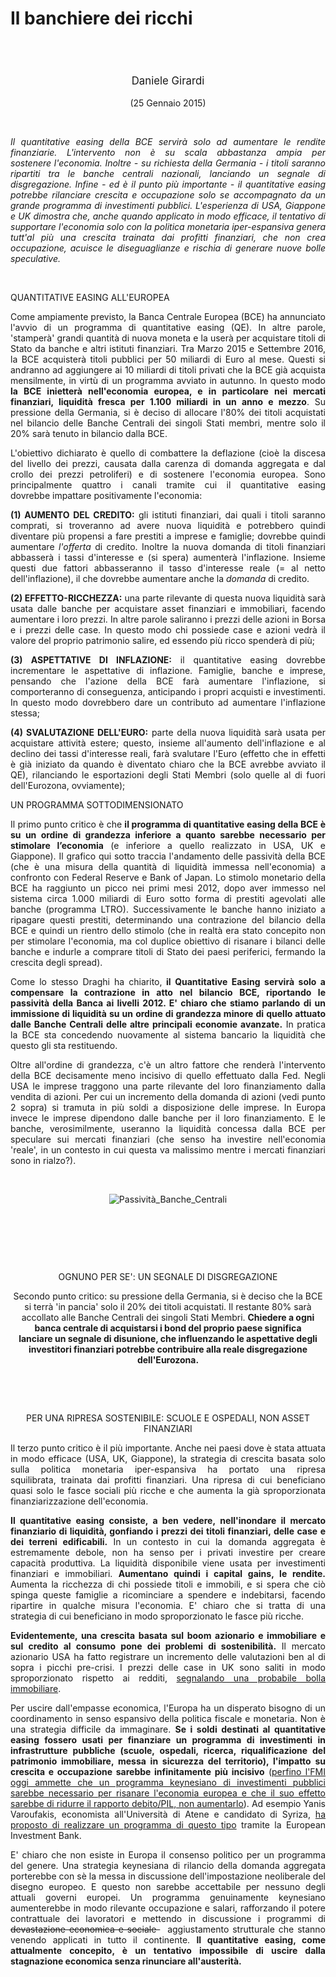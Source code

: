 <header class="entry-header">
<tr style="height: 21px;">
<td style="width: 7.93057%; height: 40px;"></td>
<td style="width: 83.6431%; height: 40px;"><header class="entry-header">
<h1 class="entry-title" style="text-align: justify;"></h1>
<h1 class="entry-title" style="text-align: justify;">Il banchiere dei ricchi</h1>
</header>
<div class="entry-content">
<div class="page" title="Page 1">
<div class="layoutArea">
<div class="column">
<div class="page" title="Page 1">
<div class="layoutArea">
<div class="column">
<div class="page" title="Page 2">
<div class="layoutArea">
<div class="column">
<div class="page" title="Page 2">
<div class="layoutArea">
<div class="column">
<div class="page" title="Page 2">
<div class="layoutArea">
<div class="column">
<div class="page" title="Page 2">
<div class="layoutArea">
<div class="column">
<div class="page" title="Page 3">
<div class="page" title="Page 3">
<div class="layoutArea">
<div class="column">
<div class="page" title="Page 3">
<div class="layoutArea">
<div class="column">
<span style="font-size: larger;">
<p>Daniele Girardi</p>
  </span>
<p>(25 Gennaio 2015)</p>

<p> </p>

<p style="text-align: justify;"><em>Il quantitative easing della BCE servirà solo ad aumentare le rendite finanziarie. L'intervento&nbsp;non è su scala abbastanza ampia per sostenere&nbsp;l'economia.&nbsp;</em><em>Inoltre - su richiesta della Germania&nbsp;- i titoli saranno ripartiti tra le banche centrali nazionali, lanciando un segnale di disgregazione. Infine - ed è il punto più importante -&nbsp;il quantitative easing potrebbe rilanciare crescita e occupazione&nbsp;solo se accompagnato da un grande programma di investimenti pubblici</em><em>. L'esperienza di USA, Giappone e UK dimostra che, anche quando applicato in modo efficace, il tentativo di supportare l'economia solo con la politica monetaria iper-espansiva&nbsp;genera tutt'al più una crescita&nbsp;trainata dai profitti finanziari,&nbsp;che non crea occupazione, acuisce le diseguaglianze e rischia di generare nuove bolle speculative.</em></p>
&nbsp;
<p style="text-align: justify;">QUANTITATIVE EASING ALL'EUROPEA</p>
<p style="text-align: justify;">Come ampiamente previsto, la Banca Centrale Europea (BCE) ha annunciato l'avvio di un programma di quantitative easing (QE). In altre parole, 'stamperà'&nbsp;grandi quantità di nuova moneta e la userà per acquistare titoli di Stato da banche e altri istituti finanziari. Tra Marzo 2015 e Settembre 2016, la BCE&nbsp;acquisterà titoli pubblici per 50 miliardi di Euro al mese. Questi si andranno ad aggiungere ai 10 miliardi&nbsp;di titoli privati che la BCE già acquista mensilmente, in virtù di un programma avviato&nbsp;in autunno. In questo modo <strong>la BCE inietterà nell'economia europea, e in particolare nei mercati finanziari, liquidità fresca per 1.100 miliardi in un anno e mezzo</strong>. Su pressione della Germania, si è deciso di allocare l'80% dei&nbsp;titoli acquistati nel bilancio delle Banche Centrali dei singoli Stati membri, mentre solo il 20% sarà tenuto in bilancio dalla BCE.</p>
<p style="text-align: justify;">L'obiettivo dichiarato è quello di combattere la deflazione (cioè la discesa del livello dei prezzi, causata dalla carenza di domanda aggregata e dal crollo dei prezzi petroliferi) e di sostenere l'economia europea. Sono principalmente quattro&nbsp;i canali tramite cui il quantitative easing dovrebbe&nbsp;impattare positivamente l'economia:</p>
<p style="text-align: justify;"><strong>(1) AUMENTO DEL&nbsp;CREDITO:</strong> gli istituti finanziari, dai quali i titoli saranno comprati, si troveranno ad avere nuova liquidità e potrebbero quindi diventare più propensi a fare prestiti a imprese e famiglie; dovrebbe quindi aumentare <em>l'offerta</em> di credito. Inoltre la nuova domanda di titoli finanziari abbasserà i tassi d'interesse e (si spera) aumenterà l'inflazione. Insieme questi due fattori abbasseranno il tasso d'interesse reale (= al netto dell'inflazione), il che dovrebbe aumentare anche la <em>domanda</em> di credito.</p>
<p style="text-align: justify;"><strong>(2) EFFETTO-RICCHEZZA:</strong> una parte rilevante di questa nuova liquidità sarà usata dalle banche per acquistare asset finanziari e immobiliari, facendo aumentare i&nbsp;loro prezzi. In altre parole saliranno i prezzi delle azioni in Borsa e i prezzi delle case. In questo modo chi possiede case e azioni vedrà il valore del proprio patrimonio salire, ed essendo più&nbsp;ricco spenderà di più;</p>
<p style="text-align: justify;"><strong>(3) ASPETTATIVE DI INFLAZIONE:</strong> il quantitative easing dovrebbe incrementare le aspettative di inflazione. Famiglie, banche e imprese, pensando che l'azione della BCE farà aumentare l'inflazione, si comporteranno di conseguenza, anticipando i propri&nbsp;acquisti e investimenti. In questo modo dovrebbero dare un contributo ad aumentare l'inflazione stessa;</p>
<p style="text-align: justify;"><strong>(4) SVALUTAZIONE DELL'EURO:</strong> parte della nuova liquidità sarà usata per acquistare attività estere;&nbsp;questo, insieme all'aumento dell'inflazione e al declino dei tassi d'interesse reali, farà svalutare l'Euro (effetto che in effetti è già iniziato da quando è diventato chiaro che la BCE avrebbe avviato il QE), rilanciando le esportazioni degli Stati Membri (solo quelle al di fuori dell'Eurozona, ovviamente);</p>
<p style="text-align: justify;">UN PROGRAMMA SOTTODIMENSIONATO</p>
<p style="text-align: justify;">Il primo punto critico è che <strong>il programma di quantitative easing della BCE è su un ordine di grandezza&nbsp;inferiore a quanto sarebbe necessario per stimolare l’economia</strong> (e inferiore a quello realizzato in USA, UK e Giappone). Il grafico qui sotto traccia l'andamento delle passività della BCE (che è una misura della quantità di liquidità&nbsp;immessa nell'economia) a confronto con Federal Reserve e Bank of Japan.&nbsp;Lo stimolo monetario della BCE ha raggiunto un picco nei primi mesi 2012, dopo aver immesso nel sistema circa 1.000 miliardi di Euro sotto forma di prestiti agevolati alle banche (programma LTRO). Successivamente le banche hanno iniziato a ripagare questi prestiti, determinando una contrazione del bilancio della BCE e quindi un rientro dello stimolo (che in realtà era stato concepito non per stimolare l'economia, ma col duplice obiettivo di risanare i bilanci delle banche e indurle a comprare titoli di Stato dei paesi periferici, fermando la crescita degli spread).</p>
<p style="text-align: justify;">Come lo stesso Draghi ha chiarito,<strong> il Quantitative Easing servirà solo a compensare la contrazione in atto nel bilancio BCE, riportando&nbsp;le passività della Banca ai livelli 2012. E' chiaro che stiamo parlando di un immissione di liquidità su un ordine di grandezza minore&nbsp;di quello attuato dalle Banche Centrali delle altre principali economie avanzate.</strong> In pratica la BCE sta concedendo nuovamente al sistema bancario la liquidità che questo&nbsp;gli sta restituendo.</p>
<p style="text-align: justify;">Oltre all'ordine di grandezza, c'è un altro fattore&nbsp;che renderà l'intervento della BCE decisamente meno incisivo di quello effettuato dalla Fed. Negli USA le imprese traggono una parte rilevante del loro finanziamento dalla vendita di azioni. Per cui un incremento della domanda di azioni (vedi punto 2 sopra) si tramuta in più soldi a disposizione delle imprese. In Europa invece le imprese dipendono dalle banche per il loro finanziamento. E le banche, verosimilmente, useranno la liquidità concessa dalla BCE per speculare sui mercati finanziari (che&nbsp;senso ha investire nell'economia 'reale', in un contesto in cui questa va malissimo mentre i mercati finanziari sono in rialzo?).</p>

<p> </p>
<p class="p1"><img src="https://danielegirardi.github.io/posts/banchierericchi_fig1.png" alt="Passività_Banche_Centrali"></p>
<p> </p>

&nbsp;
<p> </p>
OGNUNO PER SE': UN SEGNALE DI DISGREGAZIONE

Secondo punto critico: su pressione della Germania, si è deciso che la BCE si terrà 'in pancia' solo il 20% dei titoli acquistati. Il restante 80% sarà accollato alle Banche Centrali dei singoli Stati Membri. <strong>Chiedere a ogni banca centrale di acquistarsi i bond del proprio paese significa lanciare&nbsp;un segnale di disunione, che influenzando le aspettative degli investitori finanziari potrebbe contribuire alla reale disgregazione dell'Eurozona.</strong>

&nbsp;
<p> </p>
PER UNA RIPRESA SOSTENIBILE: SCUOLE E OSPEDALI, NON ASSET FINANZIARI

<p style="text-align: justify;">Il terzo punto critico è il più importante. Anche nei paesi dove è stata attuata in modo efficace (USA, UK, Giappone), la strategia di crescita basata solo sulla politica monetaria iper-espansiva ha portato una ripresa squilibrata,&nbsp;trainata dai profitti finanziari. Una ripresa di cui beneficiano quasi solo le fasce sociali più ricche e che aumenta la già sproporzionata finanziarizzazione dell'economia.</p>
<p style="text-align: justify;"><strong>Il quantitative easing consiste, a ben vedere,&nbsp;nell'inondare il mercato finanziario di liquidità, gonfiando i prezzi dei titoli finanziari, delle case e dei terreni edificabili.</strong> In un contesto in cui la domanda aggregata è estremamente debole, non ha senso per i privati investire per creare capacità produttiva. La liquidità disponibile viene usata per investimenti finanziari e immobiliari. <strong>Aumentano quindi i capital gains, le rendite.</strong> Aumenta la ricchezza di chi possiede titoli e immobili, e si spera che ciò spinga queste&nbsp;famiglie a ricominciare a spendere e indebitarsi, facendo ripartire in qualche misura l'economia. E' chiaro che si tratta di una strategia&nbsp;di cui beneficiano in modo sproporzionato le fasce più ricche.</p>
<p style="text-align: justify;"><strong>Evidentemente, una crescita basata sul boom azionario e immobiliare e sul credito al consumo pone dei problemi di sostenibilità.</strong> Il mercato azionario USA ha fatto registrare&nbsp;un incremento delle valutazioni ben al di sopra&nbsp;i picchi pre-crisi. I prezzi delle case in UK sono saliti in modo sproporzionato rispetto ai redditi, <a title="UK e Nord-Europa: una nuova bolla immobiliare?" href="http://www.reconomics.it/uk-e-nord-europa-una-nuova-bolla-immobiliare/" target="_blank">segnalando una probabile bolla immobiliare</a>.</p>
<p style="text-align: justify;">Per uscire dall'empasse economica, l'Europa&nbsp;ha un disperato bisogno di&nbsp;un coordinamento in senso espansivo della politica fiscale e monetaria. Non è una strategia difficile da immaginare. <strong>Se i soldi&nbsp;destinati al quantitative easing fossero usati per finanziare&nbsp;un programma di investimenti in infrastrutture pubbliche (scuole, ospedali, ricerca, riqualificazione del patrimonio immobiliare, messa in sicurezza del territorio), l'impatto su crescita e occupazione sarebbe infinitamente&nbsp;più incisivo</strong>&nbsp;(<a href="http://www.imf.org/external/pubs/ft/survey/so/2014/res093014a.htm" target="_blank">perfino l'FMI oggi ammette che un programma keynesiano di investimenti pubblici sarebbe necessario per risanare l'economia europea e che il suo effetto sarebbe di ridurre il rapporto debito/PIL, non aumentarlo</a>). Ad esempio&nbsp;Yanis Varoufakis,&nbsp;economista all'Università di Atene e candidato di Syriza, <a href="http://www.economist.com/blogs/freeexchange/2014/11/economists-roundtable-euro-zone-3?fsrc=rss" target="_blank">ha proposto&nbsp;di&nbsp;realizzare un programma di questo tipo</a>&nbsp;tramite la European Investment Bank.</p>
<p style="text-align: justify;">E' chiaro&nbsp;che non esiste in Europa il consenso politico per un programma del genere. Una strategia keynesiana di rilancio della domanda aggregata porterebbe con sè la messa in discussione dell'impostazione neoliberale del disegno europeo. E questo non sarebbe accettabile per nessuno&nbsp;degli attuali governi europei. Un programma genuinamente keynesiano aumenterebbe in modo rilevante occupazione e salari, rafforzando&nbsp;il potere contrattuale dei lavoratori e mettendo in discussione i programmi di <span style="text-decoration: line-through;"> devastazione economica e sociale&nbsp;</span>&nbsp; aggiustamento strutturale che stanno venendo applicati in tutto il continente. <strong>Il quantitative easing, come attualmente concepito, è&nbsp;un tentativo impossibile di&nbsp;uscire dalla stagnazione economica&nbsp;senza rinunciare all'austerità.</strong></p>
&nbsp;
